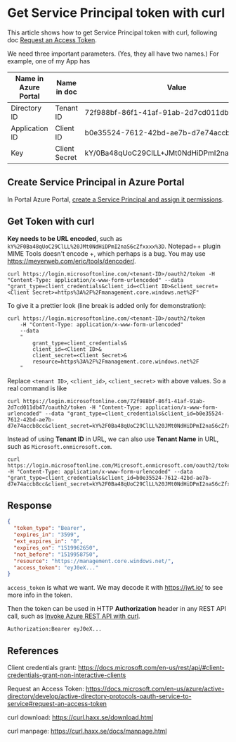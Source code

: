 # Get Service Principal token with curl

This article shows how to get Service Principal token with curl, following doc [Request an Access Token](https://docs.microsoft.com/en-us/azure/active-directory/develop/active-directory-protocols-oauth-service-to-service#request-an-access-token).

We need three important parameters. (Yes, they all have two names.) For example, one of my App has


Name in Azure Portal | Name in doc | Value
--- | --- | ---
Directory ID   | Tenant ID     | 72f988bf-86f1-41af-91ab-2d7cd011db47
Application ID | Client ID     | b0e35524-7612-42bd-ae7b-d7e74accb8cc
Key            | Client Secret | kY/0Ba48qUoC29ClLL+JMt0NdHiDPmI2naS6cZfxxxx=


## Create Service Principal in Azure Portal

In Portal Azure Portal, [create a Service Principal and assign it permissions](Service-Principal-portal.md). 

## Get Token with curl

**Key needs to be URL encoded**, such as `kY%2F0Ba48qUoC29ClLL%20JMt0NdHiDPmI2naS6cZfxxxx%3D`. Notepad++ plugin MIME Tools doesn't encode +, which perhaps is a bug. You may use https://meyerweb.com/eric/tools/dencoder/.

```Batchfile
curl https://login.microsoftonline.com/<tenant-ID>/oauth2/token -H "Content-Type: application/x-www-form-urlencoded" --data "grant_type=client_credentials&client_id=<Client ID>&client_secret=<Client Secret>=https%3A%2F%2Fmanagement.core.windows.net%2F"
```

To give it a prettier look (line break is added only for demonstration):


```Batchfile
curl https://login.microsoftonline.com/<tenant-ID>/oauth2/token 
	-H "Content-Type: application/x-www-form-urlencoded" 
	--data
	"
		grant_type=client_credentials&
		client_id=<Client ID>&
		client_secret=<Client Secret>&
		resource=https%3A%2F%2Fmanagement.core.windows.net%2F
	"
```

Replace `<tenant ID>`, `<client_id>`, `<client_secret>` with above values. So a real command is like

```Batchfile
curl https://login.microsoftonline.com/72f988bf-86f1-41af-91ab-2d7cd011db47/oauth2/token -H "Content-Type: application/x-www-form-urlencoded" --data "grant_type=client_credentials&client_id=b0e35524-7612-42bd-ae7b-d7e74accb8cc&client_secret=kY%2F0Ba48qUoC29ClLL%20JMt0NdHiDPmI2naS6cZfxxxx%3D&resource=https%3A%2F%2Fmanagement.core.windows.net%2F" 
```

Instead of using **Tenant ID** in URL, we can also use **Tenant Name** in URL, such as `Microsoft.onmicrosoft.com`.

```Batchfile
curl https://login.microsoftonline.com/Microsoft.onmicrosoft.com/oauth2/token -H "Content-Type: application/x-www-form-urlencoded" --data "grant_type=client_credentials&client_id=b0e35524-7612-42bd-ae7b-d7e74accb8cc&client_secret=kY%2F0Ba48qUoC29ClLL%20JMt0NdHiDPmI2naS6cZfxxxx%3D&resource=https%3A%2F%2Fmanagement.core.windows.net%2F" 
```

## Response


```json
{
  "token_type": "Bearer",
  "expires_in": "3599",
  "ext_expires_in": "0",
  "expires_on": "1519962650",
  "not_before": "1519958750",
  "resource": "https://management.core.windows.net/",
  "access_token": "eyJ0eX..."
}
```

`access_token` is what we want. We may decode it with https://jwt.io/ to see more info in the token.


Then the token can be used in HTTP **Authorization** header in any REST API call, such as [Invoke Azure REST API with curl](REST-curl.md).

```
Authorization:Bearer eyJ0eX...
```


## References

Client credentials grant: https://docs.microsoft.com/en-us/rest/api/#client-credentials-grant-non-interactive-clients

Request an Access Token: https://docs.microsoft.com/en-us/azure/active-directory/develop/active-directory-protocols-oauth-service-to-service#request-an-access-token

curl download: https://curl.haxx.se/download.html

curl manpage: https://curl.haxx.se/docs/manpage.html